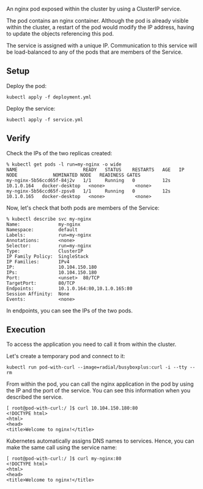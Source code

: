 An nginx pod exposed within the cluster by using a ClusterIP service.

The pod contains an nginx container. Although the pod is already visible within the cluster, a restart of the pod would modify the IP address, having to update the objects referencing this pod.

The service is assigned with a unique IP. Communication to this service will be load-balanced to any of the pods that are members of the Service.

## Setup
Deploy the pod:
```
kubectl apply -f deployment.yml
```

Deploy the service:
```
kubectl apply -f service.yml
```

## Verify
Check the IPs of the two replicas created:
```
% kubectl get pods -l run=my-nginx -o wide
NAME                        READY   STATUS    RESTARTS   AGE   IP           NODE             NOMINATED NODE   READINESS GATES
my-nginx-5b56ccd65f-84j2v   1/1     Running   0          12s   10.1.0.164   docker-desktop   <none>           <none>
my-nginx-5b56ccd65f-zpsv8   1/1     Running   0          12s   10.1.0.165   docker-desktop   <none>           <none>
```

Now, let's check that both pods are members of the Service:
```
% kubectl describe svc my-nginx                 
Name:              my-nginx
Namespace:         default
Labels:            run=my-nginx
Annotations:       <none>
Selector:          run=my-nginx
Type:              ClusterIP
IP Family Policy:  SingleStack
IP Families:       IPv4
IP:                10.104.150.180
IPs:               10.104.150.180
Port:              <unset>  80/TCP
TargetPort:        80/TCP
Endpoints:         10.1.0.164:80,10.1.0.165:80
Session Affinity:  None
Events:            <none>
```

In endpoints, you can see the IPs of the two pods.


## Execution
To access the application you need to call it from within the cluster.

Let's create a temporary pod and connect to it:

```
kubectl run pod-with-curl --image=radial/busyboxplus:curl -i --tty --rm
```

From within the pod, you can call the nginx application in the pod by using the IP and the port of the service. You can see this information when you described the service.

```
[ root@pod-with-curl:/ ]$ curl 10.104.150.180:80
<!DOCTYPE html>
<html>
<head>
<title>Welcome to nginx!</title>
```

Kubernetes automatically assigns DNS names to services. Hence, you can make the same call using the service name:

```
[ root@pod-with-curl:/ ]$ curl my-nginx:80
<!DOCTYPE html>
<html>
<head>
<title>Welcome to nginx!</title>
```